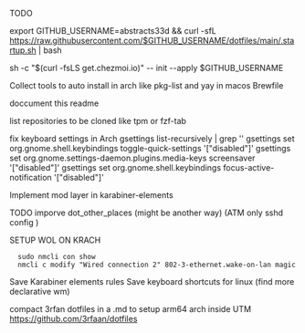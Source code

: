 TODO

 export GITHUB_USERNAME=abstracts33d && curl -sfL https://raw.githubusercontent.com/$GITHUB_USERNAME/dotfiles/main/.startup.sh | bash


sh -c "$(curl -fsLS get.chezmoi.io)" -- init --apply $GITHUB_USERNAME

Collect tools to auto install
  in arch like pkg-list and yay
  in macos Brewfile

doccument this readme

list repositories to be cloned like tpm or fzf-tab

fix keyboard settings in Arch
  gsettings list-recursively | grep '<Super>'
  gsettings set org.gnome.shell.keybindings toggle-quick-settings '["disabled"]'
  gsettings set org.gnome.settings-daemon.plugins.media-keys screensaver '["disabled"]'
  gsettings set org.gnome.shell.keybindings focus-active-notification '["disabled"]'


Implement mod layer in karabiner-elements


TODO
  imporve dot_other_places (might be another way) (ATM only sshd config )

SETUP WOL ON KRACH
```
  sudo nmcli con show
  nmcli c modify "Wired connection 2" 802-3-ethernet.wake-on-lan magic
```

Save Karabiner elements rules
Save keyboard shortcuts for linux (find more declarative wm)

compact 3rfan dotfiles in a .md  to setup arm64 arch inside UTM
https://github.com/3rfaan/dotfiles
